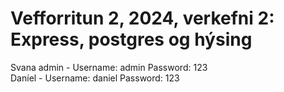 # Vefforritun 2, 2024, verkefni 2: Express, postgres og hýsing

Svana admin - Username: admin Password: 123  
Daníel - Username: daniel Password: 123